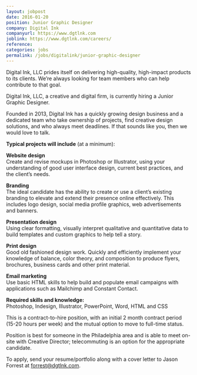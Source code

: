 ```yaml
---
layout: jobpost
date: 2016-01-20
position: Junior Graphic Designer
company: Digital Ink
companyurl: https://www.dgtlnk.com
joblink: https://www.dgtlnk.com/careers/
reference:
categories: jobs
permalink: /jobs/digitalink/junior-graphic-designer
---
```


Digital Ink, LLC prides itself on delivering high-quality, high-impact products to its clients. We’re always looking for team members who can help contribute to that goal.

Digital Ink, LLC, a creative and digital firm, is currently hiring a Junior Graphic Designer.

Founded in 2013, Digital Ink has a quickly growing design business and a dedicated team who take ownership of projects, find creative design solutions, and who always meet deadlines. If that sounds like you, then we would love to talk.

**Typical projects will include** (at a minimum):

**Website design**<BR>
Create and revise mockups in Photoshop or Illustrator, using your understanding of good user interface design, current best practices, and the client’s needs.

**Branding**<BR>
The ideal candidate has the ability to create or use a client’s existing branding to elevate and extend their presence online effectively. This includes logo design, social media profile graphics, web advertisements and banners.

**Presentation design**<BR>
Using clear formatting, visually interpret qualitative and quantitative data to build templates and custom graphics to help tell a story.

**Print design**<BR>
Good old fashioned design work. Quickly and efficiently implement your knowledge of balance, color theory, and composition to produce flyers, brochures, business cards and other print material.

**Email marketing**<BR>
Use basic HTML skills to help build and populate email campaigns with applications such as Mailchimp and Constant Contact.

**Required skills and knowledge:**<BR>
Photoshop, Indesign, Illustrator, PowerPoint, Word, HTML and CSS

This is a contract-to-hire position, with an initial 2 month contract period (15-20 hours per week) and the mutual option to move to full-time status.

Position is best for someone in the Philadelphia area and is able to meet on-site with Creative Director; telecommuting is an option for the appropriate candidate.

To apply, send your resume/portfolio along with a cover letter to Jason Forrest at <a href="mailto:forrest@dgtlnk.com">forrest@dgtlnk.com</a>.